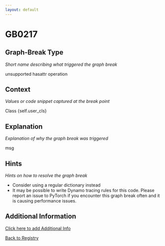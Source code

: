 ```yaml
---
layout: default
---
```

# GB0217

## Graph-Break Type
*Short name describing what triggered the graph break*

unsupported hasattr operation

## Context
*Values or code snippet captured at the break point*

Class {self.user_cls}

## Explanation
*Explanation of why the graph break was triggered*

msg

## Hints
*Hints on how to resolve the graph break*

- Consider using a regular dictionary instead
- It may be possible to write Dynamo tracing rules for this code. Please report an issue to PyTorch if you encounter this graph break often and it is causing performance issues.


## Additional Information

<!-- ADDITIONAL INFORMATION START - Add custom information below this line -->

<!-- ADDITIONAL INFORMATION END -->


[Click here to add Additional Info](https://github.com/pytorch-labs/compile-graph-break-site/edit/main/docs/gb/gb0217.md)

[Back to Registry](../index.html)
